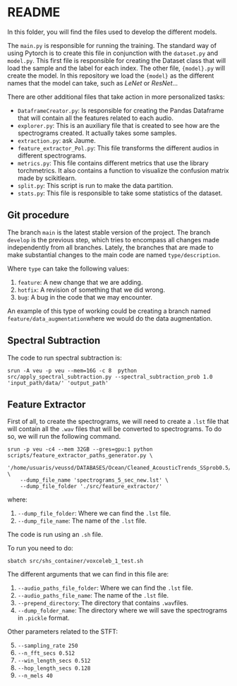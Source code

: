 # README

In this folder, you will find the files used to develop the different models.

The ```main.py``` is responsible for running the training. The standard way of using Pytorch is to create this file in conjunction with the ```dataset.py``` and ```model.py```.
This first file is responsible for creating the Dataset class that will load the sample and the label for each index. The other file, ```{model}.py``` will create the model. In this repository
we load the ```{model}``` as the different names that the model can take, such as *LeNet* or *ResNet*...

There are other additional files that take action in more personalized tasks:

* ```DataframeCreator.py```: Is responsible for creating the Pandas Dataframe that will contain all the features related to each audio.
* ```explorer.py```: This is an auxiliary file that is created to see how are the spectrograms created. It actually takes some samples.
* ```extraction.py```: ask Jaume.
* ```feature_extractor_Pol.py```: This file transforms the different audios in different spectrograms.
* ```metrics.py```: This file contains different metrics that use the library torchmetrics. It also contains a function to visualize the confusion matrix made by scikitlearn.
* ```split.py```: This script is run to make the data partition.
* ```stats.py```: This file is responsible to take some statistics of the dataset.


## Git procedure

The branch ```main``` is the latest stable version of the project. The branch ```develop``` is the previous step, which tries to encompass all changes made independently from all branches.
Lately, the branches that are made to make substantial changes to the main code are named ```type/description```.

Where ```type``` can take the following values:
1. ```feature```: A new change that we are adding.
2. ```hotfix```: A revision of something that we did wrong.
3. ```bug```: A bug in the code that we may encounter.

An example of this type of working could be creating a branch named ```feature/data_augmentation```where we would do the data augmentation. 

## Spectral Subtraction

The code to run spectral subtraction is:

```
srun -A veu -p veu --mem=16G -c 8  python src/apply_spectral_subtraction.py --spectral_subtraction_prob 1.0 'input_path/data/' 'output_path'
```

## Feature Extractor

First of all, to create the spectrograms, we will need to create a ```.lst``` file that will contain all the ```.wav``` files that will be converted to spectrograms. To do so, we will run the following command.  

```
srun -p veu -c4 --mem 32GB --gres=gpu:1 python scripts/feature_extractor_paths_generator.py \
	'/home/usuaris/veussd/DATABASES/Ocean/Cleaned_AcousticTrends_SSprob0.5/data' \
	--dump_file_name 'spectrograms_5_sec_new.lst' \
	--dump_file_folder './src/feature_extractor/'
```

where:

1. ```--dump_file_folder```: Where we can find the ```.lst``` file.
2. ```--dump_file_name```: The name of the ```.lst``` file.

The code is run using an ```.sh``` file. 

To run you need to do:

```
sbatch src/shs_container/voxceleb_1_test.sh
```



The different arguments that we can find in this file are:

1. ```--audio_paths_file_folder```: Where we can find the ```.lst``` file.
2. ```--audio_paths_file_name```: The name of the ```.lst``` file.
3. ```--prepend_directory```: The directory that contains ```.wav```files.
4. ```--dump_folder_name```: The directory where we will save the spectrograms in ```.pickle``` format. 

Other parameters related to the STFT:

5. ```--sampling_rate 250```
6. ```--n_fft_secs 0.512```
7. ```--win_length_secs 0.512```
8. ```--hop_length_secs 0.128```
9. ```--n_mels 40```




